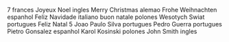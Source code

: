 7
frances
Joyeux Noel
ingles
Merry Christmas
alemao
Frohe Weihnachten
espanhol
Feliz Navidade
italiano
buon natale
polones
Wesotych Swiat
portugues
Feliz Natal
5
Joao Paulo Silva
portugues
Pedro Guerra
portugues
Pietro Gonsalez
espanhol
Karol Kosinski
polones
John Smith
ingles